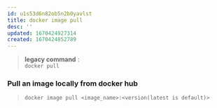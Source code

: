 ```yaml
---
id: u1s53d6n82ob5n2b0yavlst
title: docker image pull
desc: ''
updated: 1670424927314
created: 1670424852789
---
```


> **legacy command** :  
> `docker pull`

### Pull an image locally from docker hub

> `docker image pull <image_name>:<version(latest is default)>`
